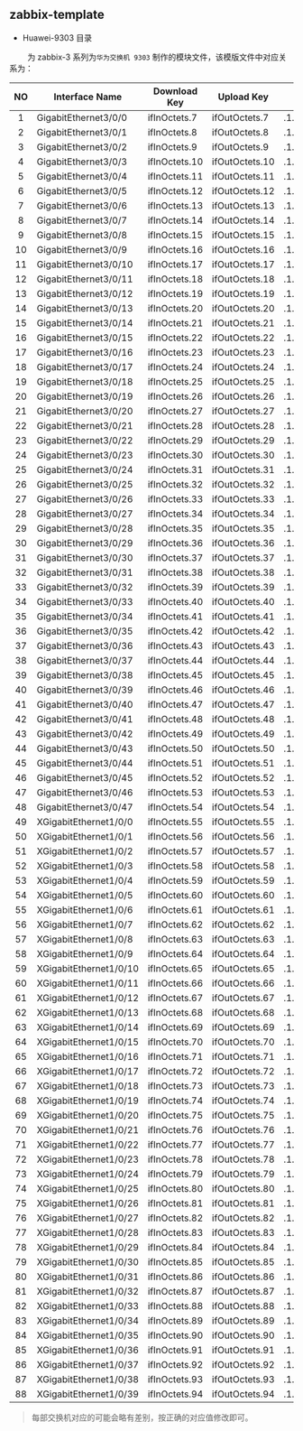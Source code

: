## zabbix-template

- Huawei-9303 目录

 &emsp;&emsp; 为 zabbix-3 系列为`华为交换机 9303` 制作的模块文件，该模版文件中对应关系为：
 
|  NO   |       Interface Name      |   Download  Key   |    Upload Key     |           Upload OID        |     Download OID         |
|:-----:| ------------------------- | ----------------- | ----------------- | --------------------------- | ------------------------ |
|	1	|	GigabitEthernet3/0/0	|	ifInOctets.7	|	ifOutOctets.7	|	.1.3.6.1.2.1.2.2.1.10.7	  |	.1.3.6.1.2.1.2.2.1.16.7	 |
|	2	|	GigabitEthernet3/0/1	|	ifInOctets.8	|	ifOutOctets.8	|	.1.3.6.1.2.1.2.2.1.10.8	  |	.1.3.6.1.2.1.2.2.1.16.8	 |
|	3	|	GigabitEthernet3/0/2	|	ifInOctets.9	|	ifOutOctets.9	|	.1.3.6.1.2.1.2.2.1.10.9	  |	.1.3.6.1.2.1.2.2.1.16.9	 |
|	4	|	GigabitEthernet3/0/3	|	ifInOctets.10	|	ifOutOctets.10	|	.1.3.6.1.2.1.2.2.1.10.10  |	.1.3.6.1.2.1.2.2.1.16.10 |
|	5	|	GigabitEthernet3/0/4	|	ifInOctets.11	|	ifOutOctets.11	|	.1.3.6.1.2.1.2.2.1.10.11  |	.1.3.6.1.2.1.2.2.1.16.11 |
|	6	|	GigabitEthernet3/0/5	|	ifInOctets.12	|	ifOutOctets.12	|	.1.3.6.1.2.1.2.2.1.10.12  |	.1.3.6.1.2.1.2.2.1.16.12 |
|	7	|	GigabitEthernet3/0/6	|	ifInOctets.13	|	ifOutOctets.13	|	.1.3.6.1.2.1.2.2.1.10.13  |	.1.3.6.1.2.1.2.2.1.16.13 |
|	8	|	GigabitEthernet3/0/7	|	ifInOctets.14	|	ifOutOctets.14	|	.1.3.6.1.2.1.2.2.1.10.14  |	.1.3.6.1.2.1.2.2.1.16.14 |
|	9	|	GigabitEthernet3/0/8	|	ifInOctets.15	|	ifOutOctets.15	|	.1.3.6.1.2.1.2.2.1.10.15  |	.1.3.6.1.2.1.2.2.1.16.15 |
|	10	|	GigabitEthernet3/0/9	|	ifInOctets.16	|	ifOutOctets.16	|	.1.3.6.1.2.1.2.2.1.10.16  |	.1.3.6.1.2.1.2.2.1.16.16 |
|	11	|	GigabitEthernet3/0/10	|	ifInOctets.17	|	ifOutOctets.17	|	.1.3.6.1.2.1.2.2.1.10.17  |	.1.3.6.1.2.1.2.2.1.16.17 |
|	12	|	GigabitEthernet3/0/11	|	ifInOctets.18	|	ifOutOctets.18	|	.1.3.6.1.2.1.2.2.1.10.18  |	.1.3.6.1.2.1.2.2.1.16.18 |
|	13	|	GigabitEthernet3/0/12	|	ifInOctets.19	|	ifOutOctets.19	|	.1.3.6.1.2.1.2.2.1.10.19  |	.1.3.6.1.2.1.2.2.1.16.19 |
|	14	|	GigabitEthernet3/0/13	|	ifInOctets.20	|	ifOutOctets.20	|	.1.3.6.1.2.1.2.2.1.10.20  |	.1.3.6.1.2.1.2.2.1.16.20 |
|	15	|	GigabitEthernet3/0/14	|	ifInOctets.21	|	ifOutOctets.21	|	.1.3.6.1.2.1.2.2.1.10.21  |	.1.3.6.1.2.1.2.2.1.16.21 |
|	16	|	GigabitEthernet3/0/15	|	ifInOctets.22	|	ifOutOctets.22	|	.1.3.6.1.2.1.2.2.1.10.22  |	.1.3.6.1.2.1.2.2.1.16.22 |
|	17	|	GigabitEthernet3/0/16	|	ifInOctets.23	|	ifOutOctets.23	|	.1.3.6.1.2.1.2.2.1.10.23  |	.1.3.6.1.2.1.2.2.1.16.23 |
|	18	|	GigabitEthernet3/0/17	|	ifInOctets.24	|	ifOutOctets.24	|	.1.3.6.1.2.1.2.2.1.10.24  |	.1.3.6.1.2.1.2.2.1.16.24 |
|	19	|	GigabitEthernet3/0/18	|	ifInOctets.25	|	ifOutOctets.25	|	.1.3.6.1.2.1.2.2.1.10.25  |	.1.3.6.1.2.1.2.2.1.16.25 |
|	20	|	GigabitEthernet3/0/19	|	ifInOctets.26	|	ifOutOctets.26	|	.1.3.6.1.2.1.2.2.1.10.26  |	.1.3.6.1.2.1.2.2.1.16.26 |
|	21	|	GigabitEthernet3/0/20	|	ifInOctets.27	|	ifOutOctets.27	|	.1.3.6.1.2.1.2.2.1.10.27  |	.1.3.6.1.2.1.2.2.1.16.27 |
|	22	|	GigabitEthernet3/0/21	|	ifInOctets.28	|	ifOutOctets.28	|	.1.3.6.1.2.1.2.2.1.10.28  |	.1.3.6.1.2.1.2.2.1.16.28 |
|	23	|	GigabitEthernet3/0/22	|	ifInOctets.29	|	ifOutOctets.29	|	.1.3.6.1.2.1.2.2.1.10.29  |	.1.3.6.1.2.1.2.2.1.16.29 |
|	24	|	GigabitEthernet3/0/23	|	ifInOctets.30	|	ifOutOctets.30	|	.1.3.6.1.2.1.2.2.1.10.30  |	.1.3.6.1.2.1.2.2.1.16.30 |
|	25	|	GigabitEthernet3/0/24	|	ifInOctets.31	|	ifOutOctets.31	|	.1.3.6.1.2.1.2.2.1.10.31  |	.1.3.6.1.2.1.2.2.1.16.31 |
|	26	|	GigabitEthernet3/0/25	|	ifInOctets.32	|	ifOutOctets.32	|	.1.3.6.1.2.1.2.2.1.10.32  |	.1.3.6.1.2.1.2.2.1.16.32 |
|	27	|	GigabitEthernet3/0/26	|	ifInOctets.33	|	ifOutOctets.33	|	.1.3.6.1.2.1.2.2.1.10.33  |	.1.3.6.1.2.1.2.2.1.16.33 |
|	28	|	GigabitEthernet3/0/27	|	ifInOctets.34	|	ifOutOctets.34	|	.1.3.6.1.2.1.2.2.1.10.34  |	.1.3.6.1.2.1.2.2.1.16.34 |
|	29	|	GigabitEthernet3/0/28	|	ifInOctets.35	|	ifOutOctets.35	|	.1.3.6.1.2.1.2.2.1.10.35  |	.1.3.6.1.2.1.2.2.1.16.35 |
|	30	|	GigabitEthernet3/0/29	|	ifInOctets.36	|	ifOutOctets.36	|	.1.3.6.1.2.1.2.2.1.10.36  |	.1.3.6.1.2.1.2.2.1.16.36 |
|	31	|	GigabitEthernet3/0/30	|	ifInOctets.37	|	ifOutOctets.37	|	.1.3.6.1.2.1.2.2.1.10.37  |	.1.3.6.1.2.1.2.2.1.16.37 |
|	32	|	GigabitEthernet3/0/31	|	ifInOctets.38	|	ifOutOctets.38	|	.1.3.6.1.2.1.2.2.1.10.38  |	.1.3.6.1.2.1.2.2.1.16.38 |
|	33	|	GigabitEthernet3/0/32	|	ifInOctets.39	|	ifOutOctets.39	|	.1.3.6.1.2.1.2.2.1.10.39  |	.1.3.6.1.2.1.2.2.1.16.39 |
|	34	|	GigabitEthernet3/0/33	|	ifInOctets.40	|	ifOutOctets.40	|	.1.3.6.1.2.1.2.2.1.10.40  |	.1.3.6.1.2.1.2.2.1.16.40 |
|	35	|	GigabitEthernet3/0/34	|	ifInOctets.41	|	ifOutOctets.41	|	.1.3.6.1.2.1.2.2.1.10.41  |	.1.3.6.1.2.1.2.2.1.16.41 |
|	36	|	GigabitEthernet3/0/35	|	ifInOctets.42	|	ifOutOctets.42	|	.1.3.6.1.2.1.2.2.1.10.42  |	.1.3.6.1.2.1.2.2.1.16.42 |
|	37	|	GigabitEthernet3/0/36	|	ifInOctets.43	|	ifOutOctets.43	|	.1.3.6.1.2.1.2.2.1.10.43  |	.1.3.6.1.2.1.2.2.1.16.43 |
|	38	|	GigabitEthernet3/0/37	|	ifInOctets.44	|	ifOutOctets.44	|	.1.3.6.1.2.1.2.2.1.10.44  |	.1.3.6.1.2.1.2.2.1.16.44 |
|	39	|	GigabitEthernet3/0/38	|	ifInOctets.45	|	ifOutOctets.45	|	.1.3.6.1.2.1.2.2.1.10.45  |	.1.3.6.1.2.1.2.2.1.16.45 |
|	40	|	GigabitEthernet3/0/39	|	ifInOctets.46	|	ifOutOctets.46	|	.1.3.6.1.2.1.2.2.1.10.46  |	.1.3.6.1.2.1.2.2.1.16.46 |
|	41	|	GigabitEthernet3/0/40	|	ifInOctets.47	|	ifOutOctets.47	|	.1.3.6.1.2.1.2.2.1.10.47  |	.1.3.6.1.2.1.2.2.1.16.47 |
|	42	|	GigabitEthernet3/0/41	|	ifInOctets.48	|	ifOutOctets.48	|	.1.3.6.1.2.1.2.2.1.10.48  |	.1.3.6.1.2.1.2.2.1.16.48 |
|	43	|	GigabitEthernet3/0/42	|	ifInOctets.49	|	ifOutOctets.49	|	.1.3.6.1.2.1.2.2.1.10.49  |	.1.3.6.1.2.1.2.2.1.16.49 |
|	44	|	GigabitEthernet3/0/43	|	ifInOctets.50	|	ifOutOctets.50	|	.1.3.6.1.2.1.2.2.1.10.50  |	.1.3.6.1.2.1.2.2.1.16.50 |
|	45	|	GigabitEthernet3/0/44	|	ifInOctets.51	|	ifOutOctets.51	|	.1.3.6.1.2.1.2.2.1.10.51  |	.1.3.6.1.2.1.2.2.1.16.51 |
|	46	|	GigabitEthernet3/0/45	|	ifInOctets.52	|	ifOutOctets.52	|	.1.3.6.1.2.1.2.2.1.10.52  |	.1.3.6.1.2.1.2.2.1.16.52 |
|	47	|	GigabitEthernet3/0/46	|	ifInOctets.53	|	ifOutOctets.53	|	.1.3.6.1.2.1.2.2.1.10.53  |	.1.3.6.1.2.1.2.2.1.16.53 |
|	48	|	GigabitEthernet3/0/47	|	ifInOctets.54	|	ifOutOctets.54	|	.1.3.6.1.2.1.2.2.1.10.54  |	.1.3.6.1.2.1.2.2.1.16.54 |
|	49	|	XGigabitEthernet1/0/0	|	ifInOctets.55	|	ifOutOctets.55	|	.1.3.6.1.2.1.2.2.1.10.55  |	.1.3.6.1.2.1.2.2.1.16.55 |
|	50	|	XGigabitEthernet1/0/1	|	ifInOctets.56	|	ifOutOctets.56	|	.1.3.6.1.2.1.2.2.1.10.56  |	.1.3.6.1.2.1.2.2.1.16.56 |
|	51	|	XGigabitEthernet1/0/2	|	ifInOctets.57	|	ifOutOctets.57	|	.1.3.6.1.2.1.2.2.1.10.57  |	.1.3.6.1.2.1.2.2.1.16.57 |
|	52	|	XGigabitEthernet1/0/3	|	ifInOctets.58	|	ifOutOctets.58	|	.1.3.6.1.2.1.2.2.1.10.58  |	.1.3.6.1.2.1.2.2.1.16.58 |
|	53	|	XGigabitEthernet1/0/4	|	ifInOctets.59	|	ifOutOctets.59	|	.1.3.6.1.2.1.2.2.1.10.59  |	.1.3.6.1.2.1.2.2.1.16.59 |
|	54	|	XGigabitEthernet1/0/5	|	ifInOctets.60	|	ifOutOctets.60	|	.1.3.6.1.2.1.2.2.1.10.60  |	.1.3.6.1.2.1.2.2.1.16.60 |
|	55	|	XGigabitEthernet1/0/6	|	ifInOctets.61	|	ifOutOctets.61	|	.1.3.6.1.2.1.2.2.1.10.61  |	.1.3.6.1.2.1.2.2.1.16.61 |
|	56	|	XGigabitEthernet1/0/7	|	ifInOctets.62	|	ifOutOctets.62	|	.1.3.6.1.2.1.2.2.1.10.62  |	.1.3.6.1.2.1.2.2.1.16.62 |
|	57	|	XGigabitEthernet1/0/8	|	ifInOctets.63	|	ifOutOctets.63	|	.1.3.6.1.2.1.2.2.1.10.63  |	.1.3.6.1.2.1.2.2.1.16.63 |
|	58	|	XGigabitEthernet1/0/9	|	ifInOctets.64	|	ifOutOctets.64	|	.1.3.6.1.2.1.2.2.1.10.64  |	.1.3.6.1.2.1.2.2.1.16.64 |
|	59	|	XGigabitEthernet1/0/10	|	ifInOctets.65	|	ifOutOctets.65	|	.1.3.6.1.2.1.2.2.1.10.65  |	.1.3.6.1.2.1.2.2.1.16.65 |
|	60	|	XGigabitEthernet1/0/11	|	ifInOctets.66	|	ifOutOctets.66	|	.1.3.6.1.2.1.2.2.1.10.66  |	.1.3.6.1.2.1.2.2.1.16.66 |
|	61	|	XGigabitEthernet1/0/12	|	ifInOctets.67	|	ifOutOctets.67	|	.1.3.6.1.2.1.2.2.1.10.67  |	.1.3.6.1.2.1.2.2.1.16.67 |
|	62	|	XGigabitEthernet1/0/13	|	ifInOctets.68	|	ifOutOctets.68	|	.1.3.6.1.2.1.2.2.1.10.68  |	.1.3.6.1.2.1.2.2.1.16.68 |
|	63	|	XGigabitEthernet1/0/14	|	ifInOctets.69	|	ifOutOctets.69	|	.1.3.6.1.2.1.2.2.1.10.69  |	.1.3.6.1.2.1.2.2.1.16.69 |
|	64	|	XGigabitEthernet1/0/15	|	ifInOctets.70	|	ifOutOctets.70	|	.1.3.6.1.2.1.2.2.1.10.70  |	.1.3.6.1.2.1.2.2.1.16.70 |
|	65	|	XGigabitEthernet1/0/16	|	ifInOctets.71	|	ifOutOctets.71	|	.1.3.6.1.2.1.2.2.1.10.71  |	.1.3.6.1.2.1.2.2.1.16.71 |
|	66	|	XGigabitEthernet1/0/17	|	ifInOctets.72	|	ifOutOctets.72	|	.1.3.6.1.2.1.2.2.1.10.72  |	.1.3.6.1.2.1.2.2.1.16.72 |
|	67	|	XGigabitEthernet1/0/18	|	ifInOctets.73	|	ifOutOctets.73	|	.1.3.6.1.2.1.2.2.1.10.73  |	.1.3.6.1.2.1.2.2.1.16.73 |
|	68	|	XGigabitEthernet1/0/19	|	ifInOctets.74	|	ifOutOctets.74	|	.1.3.6.1.2.1.2.2.1.10.74  |	.1.3.6.1.2.1.2.2.1.16.74 |
|	69	|	XGigabitEthernet1/0/20	|	ifInOctets.75	|	ifOutOctets.75	|	.1.3.6.1.2.1.2.2.1.10.75  |	.1.3.6.1.2.1.2.2.1.16.75 |
|	70	|	XGigabitEthernet1/0/21	|	ifInOctets.76	|	ifOutOctets.76	|	.1.3.6.1.2.1.2.2.1.10.76  |	.1.3.6.1.2.1.2.2.1.16.76 |
|	71	|	XGigabitEthernet1/0/22	|	ifInOctets.77	|	ifOutOctets.77	|	.1.3.6.1.2.1.2.2.1.10.77  |	.1.3.6.1.2.1.2.2.1.16.77 |
|	72	|	XGigabitEthernet1/0/23	|	ifInOctets.78	|	ifOutOctets.78	|	.1.3.6.1.2.1.2.2.1.10.78  |	.1.3.6.1.2.1.2.2.1.16.78 |
|	73	|	XGigabitEthernet1/0/24	|	ifInOctets.79	|	ifOutOctets.79	|	.1.3.6.1.2.1.2.2.1.10.79  |	.1.3.6.1.2.1.2.2.1.16.79 |
|	74	|	XGigabitEthernet1/0/25	|	ifInOctets.80	|	ifOutOctets.80	|	.1.3.6.1.2.1.2.2.1.10.80  |	.1.3.6.1.2.1.2.2.1.16.80 |
|	75	|	XGigabitEthernet1/0/26	|	ifInOctets.81	|	ifOutOctets.81	|	.1.3.6.1.2.1.2.2.1.10.81  |	.1.3.6.1.2.1.2.2.1.16.81 |
|	76	|	XGigabitEthernet1/0/27	|	ifInOctets.82	|	ifOutOctets.82	|	.1.3.6.1.2.1.2.2.1.10.82  |	.1.3.6.1.2.1.2.2.1.16.82 |
|	77	|	XGigabitEthernet1/0/28	|	ifInOctets.83	|	ifOutOctets.83	|	.1.3.6.1.2.1.2.2.1.10.83  |	.1.3.6.1.2.1.2.2.1.16.83 |
|	78	|	XGigabitEthernet1/0/29	|	ifInOctets.84	|	ifOutOctets.84	|	.1.3.6.1.2.1.2.2.1.10.84  |	.1.3.6.1.2.1.2.2.1.16.84 |
|	79	|	XGigabitEthernet1/0/30	|	ifInOctets.85	|	ifOutOctets.85	|	.1.3.6.1.2.1.2.2.1.10.85  |	.1.3.6.1.2.1.2.2.1.16.85 |
|	80	|	XGigabitEthernet1/0/31	|	ifInOctets.86	|	ifOutOctets.86	|	.1.3.6.1.2.1.2.2.1.10.86  |	.1.3.6.1.2.1.2.2.1.16.86 |
|	81	|	XGigabitEthernet1/0/32	|	ifInOctets.87	|	ifOutOctets.87	|	.1.3.6.1.2.1.2.2.1.10.87  |	.1.3.6.1.2.1.2.2.1.16.87 |
|	82	|	XGigabitEthernet1/0/33	|	ifInOctets.88	|	ifOutOctets.88	|	.1.3.6.1.2.1.2.2.1.10.88  |	.1.3.6.1.2.1.2.2.1.16.88 |
|	83	|	XGigabitEthernet1/0/34	|	ifInOctets.89	|	ifOutOctets.89	|	.1.3.6.1.2.1.2.2.1.10.89  |	.1.3.6.1.2.1.2.2.1.16.89 |
|	84	|	XGigabitEthernet1/0/35	|	ifInOctets.90	|	ifOutOctets.90	|	.1.3.6.1.2.1.2.2.1.10.90  |	.1.3.6.1.2.1.2.2.1.16.90 |
|	85	|	XGigabitEthernet1/0/36	|	ifInOctets.91	|	ifOutOctets.91	|	.1.3.6.1.2.1.2.2.1.10.91  |	.1.3.6.1.2.1.2.2.1.16.91 |
|	86	|	XGigabitEthernet1/0/37	|	ifInOctets.92	|	ifOutOctets.92	|	.1.3.6.1.2.1.2.2.1.10.92  |	.1.3.6.1.2.1.2.2.1.16.92 |
|	87	|	XGigabitEthernet1/0/38	|	ifInOctets.93	|	ifOutOctets.93	|	.1.3.6.1.2.1.2.2.1.10.93  |	.1.3.6.1.2.1.2.2.1.16.93 |
|	88	|	XGigabitEthernet1/0/39	|	ifInOctets.94	|	ifOutOctets.94	|	.1.3.6.1.2.1.2.2.1.10.94  |	.1.3.6.1.2.1.2.2.1.16.94 |

> 每部交换机对应的可能会略有差别，按正确的对应值修改即可。

 
